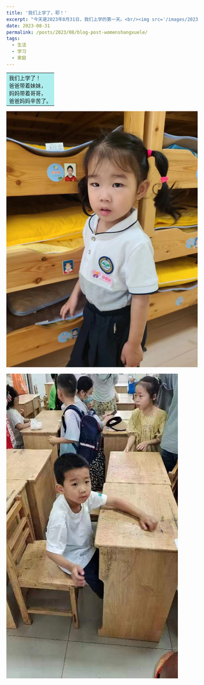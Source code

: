 ```yaml
---
title: '我们上学了，耶！'
excerpt: "今天是2023年8月31日，我们上学的第一天。<br/><img src='/images/20230831123028_kaixuela.png'>"
date: 2023-08-31
permalink: /posts/2023/08/blog-post-womenshangxuele/
tags:
  - 生活
  - 学习
  - 家庭
---
```




<table><tr><td bgcolor=PaleTurquoise align="left">
我们上学了！<br />爸爸带着妹妹，<br />妈妈带着哥哥，<br />爸爸妈妈辛苦了。<br />
</td></tr></table>


![](https://raw.githubusercontent.com/lygwys/images/main/lygwys.github.io/%E6%88%91%E4%BB%AC%E4%B8%8A%E5%AD%A6%E4%BA%86%E7%B3%96%E7%B3%96_20230831101716.jpg)


![](https://raw.githubusercontent.com/lygwys/images/main/lygwys.github.io/%E6%88%91%E4%BB%AC%E4%B8%8A%E5%AD%A6%E4%BA%86%E6%9D%BE%E6%9D%BE_20230831101749.jpg)
